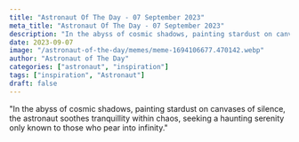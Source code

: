 ```yaml
---
title: "Astronaut Of The Day - 07 September 2023"
meta_title: "Astronaut Of The Day - 07 September 2023"
description: "In the abyss of cosmic shadows, painting stardust on canvases of silence, the astronaut soothes tranquillity within chaos, seeking a haunting serenity only known to those who pear into infinity."
date: 2023-09-07
image: "/astronaut-of-the-day/memes/meme-1694106677.470142.webp"
author: "Astronaut of The Day"
categories: ["astronaut", "inspiration"]
tags: ["inspiration", "Astronaut"]
draft: false
---
```

"In the abyss of cosmic shadows, painting stardust on canvases of silence, the astronaut soothes tranquillity within chaos, seeking a haunting serenity only known to those who pear into infinity."
        